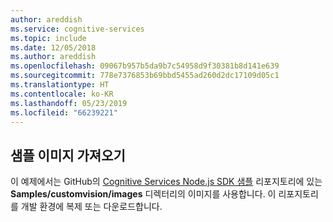 ```yaml
---
author: areddish
ms.service: cognitive-services
ms.topic: include
ms.date: 12/05/2018
ms.author: areddish
ms.openlocfilehash: 09067b957b5da9b7c54958d9f30381b8d141e639
ms.sourcegitcommit: 778e7376853b69bbd5455ad260d2dc17109d05c1
ms.translationtype: HT
ms.contentlocale: ko-KR
ms.lasthandoff: 05/23/2019
ms.locfileid: "66239221"
---
```

## <a name="get-the-sample-images"></a>샘플 이미지 가져오기

이 예제에서는 GitHub의 [Cognitive Services Node.js SDK 샘플](https://github.com/Azure-Samples/cognitive-services-node-sdk-samples/tree/master/Samples/customvision/images) 리포지토리에 있는 **Samples/customvision/images** 디렉터리의 이미지를 사용합니다. 이 리포지토리를 개발 환경에 복제 또는 다운로드합니다.